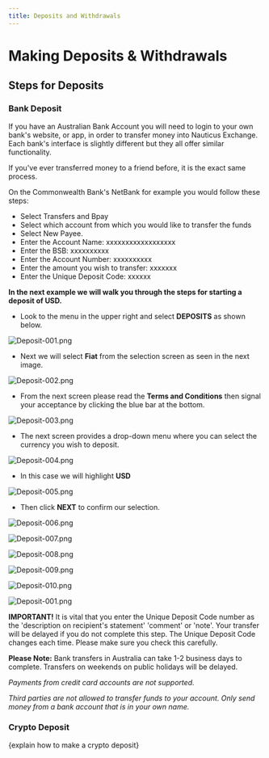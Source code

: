 ```yaml
---
title: Deposits and Withdrawals
---
```



# Making Deposits & Withdrawals



## Steps for Deposits




### Bank Deposit



If you have an Australian Bank Account you will need to login to your own bank's website, or app, in order to transfer money into Nauticus Exchange. Each bank's interface is slightly different but they all offer similar functionality. 

If you've ever transferred money to a friend before, it is the exact same process.

On the Commonwealth Bank's NetBank for example you would follow these steps:
- Select Transfers and Bpay 
- Select which account from which you would like to transfer the funds
- Select New Payee.
- Enter the Account Name: xxxxxxxxxxxxxxxxxx
- Enter the BSB: xxxxxxxxxx
- Enter the Account Number: xxxxxxxxxx
- Enter the amount you wish to transfer: xxxxxxx
- Enter the Unique Deposit Code: xxxxxx





**In the next example we will walk you through the steps for starting a deposit of USD.**



* Look to the menu in the upper right and select  **DEPOSITS**  as shown below.

![Deposit-001.png](/images/Exchange/Deposit/Deposit-001.png)




* Next we will select  **Fiat**  from the selection screen as seen in the next image.

![Deposit-002.png](/images/Exchange/Deposit/Deposit-002.png)



* From the next screen please read the  **Terms and Conditions**  then signal your acceptance by clicking the blue bar at the bottom.

![Deposit-003.png](/images/Exchange/Deposit/Deposit-003.png)



* The next screen provides a drop-down menu where you can select the currency you wish to deposit.

![Deposit-004.png](/images/Exchange/Deposit/Deposit-004.png)



* In this case we will highlight  **USD**

![Deposit-005.png](/images/Exchange/Deposit/Deposit-005.png)



* Then click  **NEXT**  to confirm our selection.

![Deposit-006.png](/images/Exchange/Deposit/Deposit-006.png)





![Deposit-007.png](/images/Exchange/Deposit/Deposit-007.png)



![Deposit-008.png](/images/Exchange/Deposit/Deposit-008.png)



![Deposit-009.png](/images/Exchange/Deposit/Deposit-009.png)



![Deposit-010.png](/images/Exchange/Deposit/Deposit-010.png)



![Deposit-001.png](/images/Exchange/Deposit/Deposit-001.png)



**IMPORTANT!** It is vital that you enter the Unique Deposit Code number as the 'description on recipient's statement' 'comment' or 'note'. Your transfer will be delayed if you do not complete this step. The Unique Deposit Code changes each time. Please make sure you check this carefully.



**Please Note:** Bank transfers in Australia can take 1-2 business days to complete. Transfers on weekends on public holidays will be delayed.

*Payments from credit card accounts are not supported.*

*Third parties are not allowed to transfer funds to your account. Only send money from a bank account that is in your own name.*



### Crypto Deposit

{explain how to make a crypto deposit}